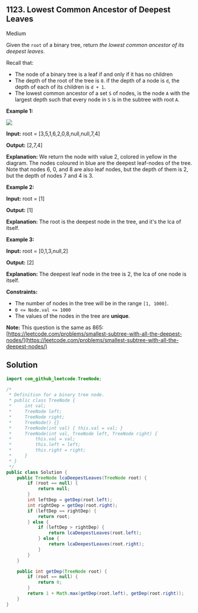 ## 1123\. Lowest Common Ancestor of Deepest Leaves

Medium

Given the `root` of a binary tree, return _the lowest common ancestor of its deepest leaves_.

Recall that:

*   The node of a binary tree is a leaf if and only if it has no children
*   The depth of the root of the tree is `0`. if the depth of a node is `d`, the depth of each of its children is `d + 1`.
*   The lowest common ancestor of a set `S` of nodes, is the node `A` with the largest depth such that every node in `S` is in the subtree with root `A`.

**Example 1:**

![](https://s3-lc-upload.s3.amazonaws.com/uploads/2018/07/01/sketch1.png)

**Input:** root = [3,5,1,6,2,0,8,null,null,7,4]

**Output:** [2,7,4]

**Explanation:** We return the node with value 2, colored in yellow in the diagram. The nodes coloured in blue are the deepest leaf-nodes of the tree. Note that nodes 6, 0, and 8 are also leaf nodes, but the depth of them is 2, but the depth of nodes 7 and 4 is 3.

**Example 2:**

**Input:** root = [1]

**Output:** [1]

**Explanation:** The root is the deepest node in the tree, and it's the lca of itself.

**Example 3:**

**Input:** root = [0,1,3,null,2]

**Output:** [2]

**Explanation:** The deepest leaf node in the tree is 2, the lca of one node is itself.

**Constraints:**

*   The number of nodes in the tree will be in the range `[1, 1000]`.
*   `0 <= Node.val <= 1000`
*   The values of the nodes in the tree are **unique**.

**Note:** This question is the same as 865: [https://leetcode.com/problems/smallest-subtree-with-all-the-deepest-nodes/](https://leetcode.com/problems/smallest-subtree-with-all-the-deepest-nodes/)

## Solution

```java
import com_github_leetcode.TreeNode;

/*
 * Definition for a binary tree node.
 * public class TreeNode {
 *     int val;
 *     TreeNode left;
 *     TreeNode right;
 *     TreeNode() {}
 *     TreeNode(int val) { this.val = val; }
 *     TreeNode(int val, TreeNode left, TreeNode right) {
 *         this.val = val;
 *         this.left = left;
 *         this.right = right;
 *     }
 * }
 */
public class Solution {
    public TreeNode lcaDeepestLeaves(TreeNode root) {
        if (root == null) {
            return null;
        }
        int leftDep = getDep(root.left);
        int rightDep = getDep(root.right);
        if (leftDep == rightDep) {
            return root;
        } else {
            if (leftDep > rightDep) {
                return lcaDeepestLeaves(root.left);
            } else {
                return lcaDeepestLeaves(root.right);
            }
        }
    }

    public int getDep(TreeNode root) {
        if (root == null) {
            return 0;
        }
        return 1 + Math.max(getDep(root.left), getDep(root.right));
    }
}
```